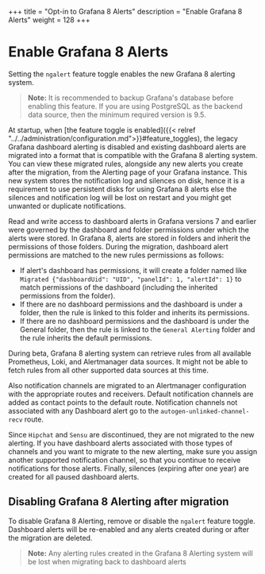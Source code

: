 +++
title = "Opt-in to Grafana 8 Alerts"
description = "Enable Grafana 8 Alerts"
weight = 128
+++

# Enable Grafana 8 Alerts

Setting the `ngalert` feature toggle enables the new Grafana 8 alerting system.

>**Note:** It is recommended to backup Grafana's database before enabling this feature. If you are using PostgreSQL as the backend data source, then the minimum required version is 9.5.

At startup, when [the feature toggle is enabled]({{< relref "../../administration/configuration.md">}}#feature_toggles), the legacy Grafana dashboard alerting is disabled and existing dashboard alerts are migrated into a format that is compatible with the Grafana 8 alerting system. You can view these migrated rules, alongside any new alerts you create after the migration, from the Alerting page of your Grafana instance. This new system stores the notification log and silences on disk, hence it is a requirement to use persistent disks for using Grafana 8 alerts else the silences and notification log will be lost on restart and you might get unwanted or duplicate notifications.

Read and write access to dashboard alerts in Grafana versions 7 and earlier were governed by the dashboard and folder permissions under which the alerts were stored. In Grafana 8, alerts are stored in folders and inherit the permissions of those folders. During the migration, dashboard alert permissions are matched to the new rules permissions as follows:

- If alert's dashboard has permissions, it will create a folder named like `Migrated {"dashboardUid": "UID", "panelId": 1, "alertId": 1}` to match permissions of the dashboard (including the inherited permissions from the folder).
- If there are no dashboard permissions and the dashboard is under a folder, then the rule is linked to this folder and inherits its permissions.
- If there are no dashboard permissions and the dashboard is under the General folder, then the rule is linked to the `General Alerting` folder and the rule inherits the default permissions.

During beta, Grafana 8 alerting system can retrieve rules from all available Prometheus, Loki, and Alertmanager data sources. It might not be able to fetch rules from all other supported data sources at this time. 

Also notification channels are migrated to an Alertmanager configuration with the appropriate routes and receivers. Default notification channels are added as contact points to the default route. Notification channels not associated with any Dashboard alert go to the `autogen-unlinked-channel-recv` route.

Since `Hipchat` and `Sensu` are discontinued, they are not migrated to the new alerting. If you have dashboard alerts associated with those types of channels and you want to migrate to the new alerting, make sure you assign another supported notification channel, so that you continue to receive notifications for those alerts.
Finally, silences (expiring after one year) are created for all paused dashboard alerts.

## Disabling Grafana 8 Alerting after migration
To disable Grafana 8 Alerting, remove or disable the `ngalert` feature toggle. Dashboard alerts will be re-enabled and any alerts created during or after the migration are deleted.

>**Note:** Any alerting rules created in the Grafana 8 Alerting system will be lost when migrating back to dashboard alerts
